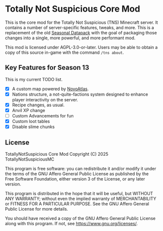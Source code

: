 # Totally Not Suspicious Core Mod

This is the core mod for the Totally Not Suspicious (TNS) Minecraft server. It contains a number of server-specific features, tweaks, and more. This is a replacement of the old [Seasonal Datapack](https://github.com/TotallyNotSuspiciousMC/seasonal-data/) with the goal of packaging those changes into a single, more powerful, and more performant mod.

This mod is licensed under AGPL-3.0-or-later. Users may be able to obtain a copy of this source in-game with the command `/tns about`.

## Key Features for Season 13 

This is my current TODO list.

- [x] A custom map powered by [NovoAtlas](https://github.com/TheDeathlyCow/novoatlas).
- [x] Nations structure, a not-quite-factions system designed to enhance player interactivity on the server.
- [x] Recipe changes, as usual.
- [x] Anvil XP change
- [ ] Custom Advancements for fun
- [x] Custom loot tables
- [x] Disable slime chunks

## License

TotallyNotSuspicious Core Mod
Copyright (C) 2025  TotallyNotSuspiciousMC

This program is free software: you can redistribute it and/or modify
it under the terms of the GNU Affero General Public License as published by
the Free Software Foundation, either version 3 of the License, or any later
version.

This program is distributed in the hope that it will be useful,
but WITHOUT ANY WARRANTY; without even the implied warranty of
MERCHANTABILITY or FITNESS FOR A PARTICULAR PURPOSE.  See the
GNU Affero General Public License for more details.

You should have received a copy of the GNU Affero General Public License
along with this program.  If not, see <https://www.gnu.org/licenses/>.
